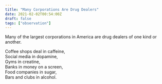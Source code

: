 ```yaml
---
title: "Many Corporations Are Drug Dealers"
date: 2021-02-02T00:54:00Z
draft: false
tags: ["observation"]
---
```


Many of the largest corporations in America are drug dealers of one kind or another. 

Coffee shops deal in caffeine,  
Social media in dopamine,  
Gyms in creatine,  
Banks in money on a screen,  
Food companies in sugar,  
Bars and clubs in alcohol.

